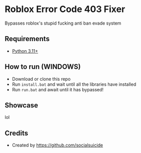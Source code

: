 # Roblox Error Code 403 Fixer
Bypasses roblox's stupid fucking anti ban evade system

## Requirements
 - [Python 3.11+](https://www.python.org/downloads/)

## How to run (WINDOWS)
- Download or clone this repo
- Run `install.bat` and wait until all the libraries have installed
- Run `run.bat` and await until it has bypassed!

## Showcase
lol

## Credits
- Created by https://github.com/socialsuicide
